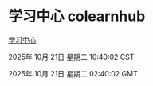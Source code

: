 # 学习中心 colearnhub
[学习中心](http://59.174.9.160:56308/colearnhub/)

2025年 10月 21日 星期二 10:40:02 CST

2025年 10月 21日 星期二 02:40:02 GMT
